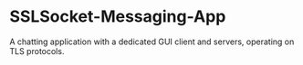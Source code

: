 # SSLSocket-Messaging-App
A chatting application with a dedicated GUI client and servers, operating on TLS protocols. 
